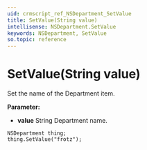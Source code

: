 ```yaml
---
uid: crmscript_ref_NSDepartment_SetValue
title: SetValue(String value)
intellisense: NSDepartment.SetValue
keywords: NSDepartment, SetValue
so.topic: reference
---
```


# SetValue(String value)

Set the name of the Department item.

**Parameter:** 
 - **value** String Department name.

```crmscript
NSDepartment thing;
thing.SetValue("frotz");
```

